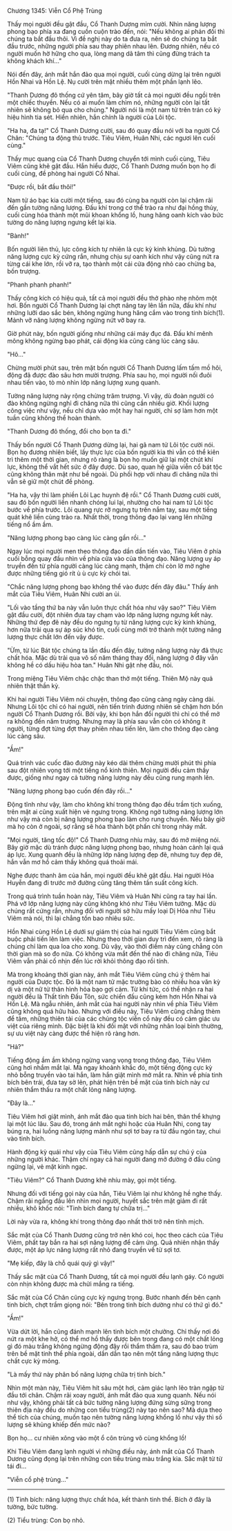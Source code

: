 




Chương 1345: Viễn Cổ Phệ Trùng


Thấy mọi người đều gật đầu, Cổ Thanh Dương mỉm cười. Nhìn năng lượng phong bạo phía xa đang cuồn cuộn trào đến, nói: "Nếu không ai phản đối thì chúng ta bắt đầu thôi. Vì đề nghị này do ta đưa ra, nên sẽ do chúng ta bắt đầu trước, những người phía sau thay phiên nhau lên. Đương nhiên, nếu có người muốn hờ hững cho qua, lòng mang dã tâm thì cũng đừng trách ta không khách khí…"

Nói đến đây, ánh mắt hắn đảo qua mọi người, cuối cùng dừng lại trên người Hồn Nhai và Hồn Lệ. Nụ cười trên mặt nhiều thêm một phần lạnh lẽo.

"Thanh Dương đô thống cứ yên tâm, bây giờ tất cả mọi người đều ngồi trên một chiếc thuyền. Nếu có ai muốn làm chìm nó, những người còn lại tất nhiên sẽ không bỏ qua cho chúng." Người nói là một nam tử trên trán có ký hiệu hình tia sét. Hiển nhiên, hắn chính là người của Lôi tộc.

"Ha ha, đa tạ!" Cổ Thanh Dương cười, sau đó quay đầu nói với ba người Cổ Chân: "Chúng ta động thủ trước. Tiêu Viêm, Huân Nhi, các ngươi lên cuối cùng."

Thấy mục quang của Cổ Thanh Dương chuyển tới mình cuối cùng, Tiêu Viêm cũng khẽ gật đầu. Hắn hiểu được, Cổ Thanh Dương muốn bọn họ đi cuối cùng, đề phòng hai người Cổ Nhai.

"Được rồi, bắt đầu thôi!"

Nam tử áo bạc kia cười một tiếng, sau đó cùng ba người còn lại chậm rãi đến gần tường năng lượng. Đấu khí trong cơ thể trào ra như đại hồng thủy, cuối cùng hóa thành một mũi khoan khổng lồ, hung hăng oanh kích vào bức tường do năng lượng ngưng kết lại kia.

"Bành!"

Bốn người liên thủ, lực công kích tự nhiên là cực kỳ kinh khủng. Dù tường năng lượng cực kỳ cứng rắn, nhưng chịu sự oanh kích như vậy cũng nứt ra từng cái khe lớn, rồi vỡ ra, tạo thành một cái cửa động nhỏ cao chừng ba, bốn trượng.

"Phanh phanh phanh!"

Thấy công kích có hiệu quả, tất cả mọi người đều thở phào nhẹ nhõm một hơi. Bốn người Cổ Thanh Dương lại chợt nâng tay lên lần nữa, đấu khí như những lưỡi dao sắc bén, không ngừng hung hăng cắm vào trong tinh bích(1). Mảnh vỡ năng lượng không ngừng nứt vỡ bay ra.

Giờ phút này, bốn người giống như những cái máy đục đá. Đấu khí mênh mông không ngừng bạo phát, cái động kia cũng càng lúc càng sâu.

"Hô…"

Chừng mười phút sau, trên mặt bốn người Cổ Thanh Dương lấm tấm mồ hôi, động đã được đào sâu hơn mười trượng. Phía sau họ, mọi người nối đuôi nhau tiến vào, tò mò nhìn lớp năng lượng xung quanh.

Tường năng lượng này rộng chừng trăm trượng. Vì vậy, dù đoàn người có đào không ngừng nghỉ đi chăng nữa thì cũng cần nhiều giờ. Khối lượng công việc như vậy, nếu chỉ dựa vào một hay hai người, chỉ sợ làm hơn một tuần cũng không thể hoàn thành.

"Thanh Dương đô thống, đổi cho bọn ta đi."

Thấy bốn người Cổ Thanh Dương dừng lại, hai gã nam tử Lôi tộc cười nói. Bọn họ đương nhiên biết, lấy thực lực của bốn người kia thì vẫn có thể kiên trì thêm một thời gian, nhưng rõ ràng là bọn họ muốn giữ lại một chút khí lực, không thể vắt hết sức ở đây được. Dù sao, quan hệ giữa viễn cổ bát tộc cũng không thân mật như bề ngoài. Dù phối hợp với nhau đi chăng nữa thì vẫn sẽ giữ một chút đề phòng.

"Ha ha, vậy thì làm phiền Lôi Lạc huynh đệ rồi." Cổ Thanh Dương cười cười, sau đó bốn người liền nhanh chóng lui lại, nhường cho hai nam tử Lôi tộc bước về phía trước. Lôi quang rực rỡ ngưng tụ trên nắm tay, sau một tiếng quát khẽ liền cùng trào ra. Nhất thời, trong thông đạo lại vang lên những tiếng nổ ầm ầm.

"Năng lượng phong bạo càng lúc càng gần rồi…"

Ngay lúc mọi người men theo thông đạo dần dần tiến vào, Tiêu Viêm ở phía cuối bỗng quay đầu nhìn về phía cửa vào của thông đạo. Năng lượng uy áp truyền đến từ phía người càng lúc càng mạnh, thậm chí còn lờ mờ nghe được những tiếng gió rít ù ù cực kỳ chói tai.

"Chắc năng lượng phong bạo không thể vào được đến đây đâu." Thấy ánh mắt của Tiêu Viêm, Huân Nhi cười an ủi.

"Lối vào tầng thứ ba này vẫn luôn thực chất hóa như vậy sao?" Tiêu Viêm gật đầu cười, đột nhiên đưa tay chạm vào lớp năng lượng ngưng kết này. Những thứ đẹp đẽ này đều do ngưng tụ từ năng lượng cực kỳ kinh khủng, hơn nữa trải qua sự áp súc khó tin, cuối cùng mới trở thành một tường năng lượng thực chất lớn đến vậy được.

"Ừm, từ lúc Bát tộc chúng ta lần đầu đến đây, tường năng lượng này đã thực chất hóa. Mặc dù trải qua vô số năm tháng thay đổi, năng lượng ở đây vẫn không hề có dấu hiệu hòa tan." Huân Nhi gật nhẹ đầu, nói.

Trong miệng Tiêu Viêm chậc chậc than thở một tiếng. Thiên Mộ này quả nhiên thật thần kỳ.

Khi hai người Tiêu Viêm nói chuyện, thông đạo cũng càng ngày càng dài. Nhưng Lôi tộc chỉ có hai người, nên tiến trình đương nhiên sẽ chậm hơn bốn người Cổ Thanh Dương rồi. Bởi vậy, khi bọn hắn đổi người thì chỉ có thể mở ra không đến năm trượng. Nhưng may là phía sau vẫn còn có không ít người, từng đợt từng đợt thay phiên nhau tiến lên, làm cho thông đạo càng lúc càng sâu.

"Ầm!"

Quá trình vác cuốc đào đường này kéo dài thêm chừng mười phút thì phía sau đột nhiên vọng tới một tiếng nổ kinh thiên. Mọi người đều cảm thấy được, giống như ngay cả tường năng lượng này đều cũng rung mạnh lên.

"Năng lượng phong bạo cuốn đến đây rồi…"

Động tĩnh như vậy, làm cho không khí trong thông đạo đều trầm tịch xuống, trên mặt ai cũng xuất hiện vẻ ngưng trọng. Không ngờ tường năng lượng lớn như vậy mà còn bị năng lượng phong bạo làm cho rung chuyển. Nếu bây giờ mà họ còn ở ngoài, sợ rằng sẽ hóa thành bột phấn chỉ trong nháy mắt.

"Mọi người, tăng tốc độ!" Cổ Thanh Dương nhíu mày, sau đó mở miệng nói. Bây giờ mặc dù tránh được năng lượng phong bạo, nhưng hoàn cảnh lại quá áp lực. Xung quanh đều là những lớp năng lượng đẹp đẽ, nhưng tuy đẹp đẽ, hắn vẫn mơ hồ cảm thấy không quá thoải mái.

Nghe được thanh âm của hắn, mọi người đều khẽ gật đầu. Hai người Hỏa Huyễn đang đi trước mở đường cũng tăng thêm tần suất công kích.

Trong quá trình tuần hoàn này, Tiêu Viêm và Huân Nhi cũng ra tay hai lần. Phá vỡ lớp năng lượng này cũng không khó như Tiêu Viêm tưởng. Mặc dù chúng rất cứng rắn, nhưng đối với người sở hữu mấy loại Dị Hỏa như Tiêu Viêm mà nói, thì lại chẳng tốn bao nhiêu sức.

Hồn Nhai cùng Hồn Lệ dưới sự giám thị của hai người Tiêu Viêm cũng bắt buộc phải tiến lên làm việc. Nhưng theo thời gian duy trì đến xem, rõ ràng là chúng chỉ làm qua loa cho xong. Dù vậy, vào thời điểm này cũng chẳng còn thời gian mà so đo nữa. Có không vừa mắt đến thế nào đi chăng nữa, Tiêu Viêm vẫn phải cố nhịn đến lúc rời khỏi thông đạo rồi tính.

Mà trong khoảng thời gian này, ánh mắt Tiêu Viêm cũng chú ý thêm hai người của Dược tộc. Đó là một nam tử mặc trường bào có nhiều hoa văn kỳ dị và một nữ tử thân hình hỏa bạo gợi cảm. Từ khí tức, có thể nhận ra hai người đều là Thất tinh Đấu Tôn, sức chiến đấu cũng kém hơn Hồn Nhai và Hồn Lệ. Mà ngẫu nhiên, ánh mắt của hai người này nhìn về phía Tiêu Viêm cũng không quá hữu hảo. Nhưng với điều này, Tiêu Viêm cũng chẳng thèm để tâm, những thiên tài của các chủng tộc viễn cổ này đều có cảm giác ưu việt của riêng mình. Đặc biệt là khi đối mặt với những nhân loại bình thường, sự ưu việt này càng được thể hiện rõ ràng hơn.

"Hả?"

Tiếng động ầm ầm không ngừng vang vọng trong thông đạo, Tiêu Viêm cũng hơi nhắm mắt lại. Mà ngay khoảnh khắc đó, một tiếng động cực kỳ nhỏ bỗng truyền vào tai hắn, làm hắn giật mình mở mắt ra. Nhìn về phía tinh bích bên trái, đưa tay sờ lên, phát hiện trên bề mặt của tinh bích này cư nhiên thẩm thấu ra một chất lỏng năng lượng.

"Đây là…"

Tiêu Viêm hơi giật mình, ánh mắt đảo qua tinh bích hai bên, thân thể khựng lại một lúc lâu. Sau đó, trong ánh mắt nghi hoặc của Huân Nhi, cong tay búng ra, hai luồng năng lượng mảnh như sợi tơ bay ra từ đầu ngón tay, chui vào tinh bích.

Hành động kỳ quái như vậy của Tiêu Viêm cũng hấp dẫn sự chú ý của những người khác. Thậm chí ngay cả hai người đang mở đường ở đầu cũng ngừng lại, vẻ mặt kinh ngạc.

"Tiêu Viêm?" Cổ Thanh Dương khẽ nhíu mày, gọi một tiếng.

Nhưng đối với tiếng gọi này của hắn, Tiêu Viêm lại như không hề nghe thấy. Chậm rãi ngẩng đầu lên nhìn mọi người, huyết sắc trên mặt giảm đi rất nhiều, khô khốc nói: "Tinh bích đang tự chữa trị…"

Lời này vừa ra, không khí trong thông đạo nhất thời trở nên tĩnh mịch.

Sắc mặt của Cổ Thanh Dương cũng trở nên khó coi, học theo cách của Tiêu Viêm, phất tay bắn ra hai sợi năng lượng để cảm ứng. Quả nhiên nhận thấy được, một áp lực năng lượng rất nhỏ đang truyền về từ sợi tơ.

"Mẹ kiếp, đây là chỗ quái quỷ gì vậy!"

Thấy sắc mặt của Cổ Thanh Dương, tất cả mọi người đều lạnh gáy. Có người còn nhịn không được mà chửi mắng ra tiếng.

Sắc mặt của Cổ Chân cũng cực kỳ ngưng trọng. Bước nhanh đến bên cạnh tinh bích, chợt trầm giọng nói: "Bên trong tinh bích dường như có thứ gì đó."

"Ầm!"

Vừa dứt lời, hắn cũng đánh mạnh lên tinh bích một chưởng. Chỉ thấy nơi đó nứt ra một khe hở, có thể mơ hồ thấy được bên trong đang có một chất lỏng gì đó màu trắng không ngừng động đậy rồi thẩm thấm ra, sau đó bao trùm trên bề mặt tinh thể phía ngoài, dần dần tạo nên một tầng năng lượng thực chất cực kỳ mỏng.

"Là mấy thứ này phân bố năng lượng chữa trị tinh bích."

Nhìn một màn này, Tiêu Viêm hít sâu một hơi, cảm giác lạnh lẽo tràn ngập từ đầu tới chân. Chậm rãi xoay người, ánh mắt đảo qua xung quanh. Nếu nói như vậy, không phải tất cả bức tường năng lượng đứng sừng sững trong thiên địa này đều do những con tiểu trùng(2) này tạo nên sao? Mà dựa theo thể tích của chúng, muốn tạo nên tường năng lượng khổng lồ như vậy thì số lượng sẽ khủng khiếp đến mức nào?

Bọn họ… cư nhiên xông vào một ổ côn trùng vô cùng khổng lồ!

Khi Tiêu Viêm đang lạnh người vì những điều này, ánh mắt của Cổ Thanh Dương cũng đọng lại trên những con tiểu trùng màu trắng kia. Sắc mặt từ từ tái đi…

"Viễn cổ phệ trùng…"

-------------------------------------------------

(1) Tinh bích: năng lượng thực chất hóa, kết thành tinh thể. Bích ở đây là tường, bức tường.

(2) Tiểu trùng: Con bọ nhỏ.





